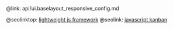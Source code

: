 @link: api/ui.baselayout_responsive_config.md

@seolinktop: [lightweight js framework](https://webix.com)
@seolink: [javascript kanban](https://webix.com/kanban/)